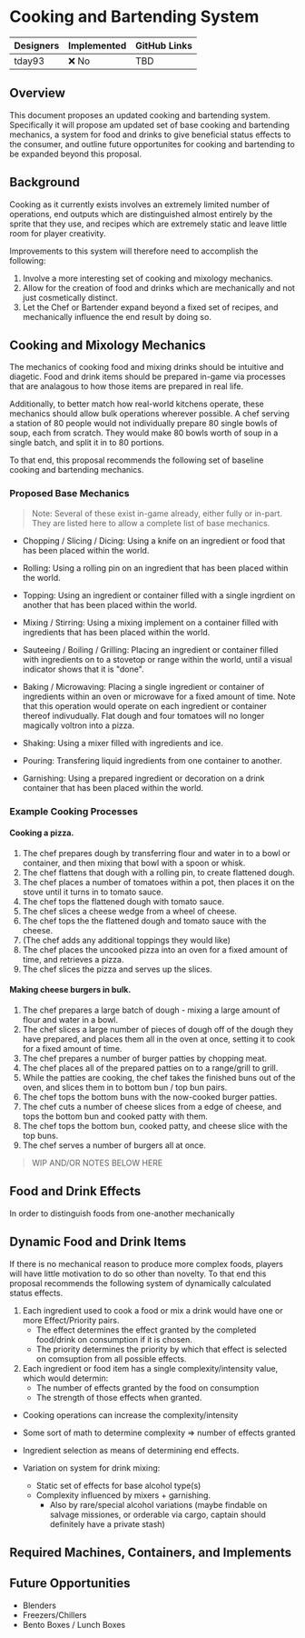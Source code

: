 # Cooking and Bartending System

| Designers | Implemented | GitHub Links |
|---|---|---|
| tday93 | :x: No | TBD |

## Overview

This document proposes an updated cooking and bartending system. Specifically it will propose am updated set of base cooking
and bartending mechanics, a system for food and drinks to give beneficial status effects to the consumer, and outline
future opportunites for cooking and bartending to be expanded beyond this proposal.


## Background

Cooking as it currently exists involves an extremely limited number of operations, end outputs which are
distinguished almost entirely by the sprite that they use, and recipes which are extremely static and leave little
room for player creativity.

Improvements to this system will therefore need to accomplish the following:

1. Involve a more interesting set of cooking and mixology mechanics.
2. Allow for the creation of food and drinks which are mechanically and not just cosmetically distinct.
3. Let the Chef or Bartender expand beyond a fixed set of recipes, and mechanically influence the end result by doing
   so.


## Cooking and Mixology Mechanics

The mechanics of cooking food and mixing drinks should be intuitive and diagetic. Food and drink items should be
prepared in-game via processes that are analagous to how those items are prepared in real life.

Additionally, to better match how real-world kitchens operate, these mechanics should allow bulk operations wherever
possible. A chef serving a station of 80 people would not individually prepare 80 single bowls of soup, each from
scratch. They would make 80 bowls worth of soup in a single batch, and split it in to 80 portions.

To that end, this proposal recommends the following set of baseline cooking and bartending mechanics.

### Proposed Base Mechanics

> Note: Several of these exist in-game already, either fully or in-part. They are listed here to allow a complete list
> of base mechanics.

* Chopping / Slicing / Dicing: Using a knife on an ingredient or food that has been placed within the world.
* Rolling: Using a rolling pin on an ingredient that has been placed within the world.
* Topping: Using an ingredient or container filled with a single ingrdient on another that has been placed within the world.
* Mixing / Stirring: Using a mixing implement on a container filled with ingredients that has been placed within the world.
* Sauteeing / Boiling / Grilling: Placing an ingredient or container filled with ingredients on to a stovetop or range within the
    world, until a visual indicator shows that it is "done".
* Baking / Microwaving: Placing a single ingredient or container of ingredients within an oven or microwave for a fixed
    amount of time. Note that this operation would operate on each ingredient or container thereof indivudually. Flat
    dough and four tomatoes will no longer magically voltron into a pizza.

* Shaking: Using a mixer filled with ingredients and ice.
* Pouring: Transfering liquid ingredients from one container to another.
* Garnishing: Using a prepared ingredient or decoration on a drink container that has been placed within the world.


### Example Cooking Processes


#### Cooking a pizza.

1. The chef prepares dough by transferring flour and water in to a bowl or container, and then mixing that bowl with a
   spoon or whisk.
2. The chef flattens that dough with a rolling pin, to create flattened dough.
3. The chef places a number of tomatoes within a pot, then places it on the stove until it turns in to tomato sauce.
4. The chef tops the flattened dough with tomato sauce.
4. The chef slices a cheese wedge from a wheel of cheese.
5. The chef tops the the flattened dough and tomato sauce with the cheese.
6. (The chef adds any additional toppings they would like)
7. The chef places the uncooked pizza into an oven for a fixed amount of time, and retrieves a pizza.
8. The chef slices the pizza and serves up the slices.

#### Making cheese burgers in bulk.

1. The chef prepares a large batch of dough - mixing a large amount of flour and water in a bowl.
2. The chef slices a large number of pieces of dough off of the dough they have prepared, and places them all in the
   oven at once, setting it to cook for a fixed amount of time.
3. The chef prepares a number of burger patties by chopping meat.
4. The chef places all of the prepared patties on to a range/grill to grill.
5. While the patties are cooking, the chef takes the finished buns out of the oven, and slices them in to bottom bun /
   top bun pairs.
6. The chef tops the bottom buns with the now-cooked burger patties.
7. The chef cuts a number of cheese slices from a edge of cheese, and tops the bottom bun and cooked patty with them.
8. The chef tops the bottom bun, cooked patty, and cheese slice with the top buns.
9. The chef serves a number of burgers all at once.


> WIP AND/OR NOTES BELOW HERE

## Food and Drink Effects

In order to distinguish foods from one-another mechanically






## Dynamic Food and Drink Items

If there is no mechanical reason to produce more complex foods, players will have little motivation to do so other than
novelty. To that end this proposal recommends the following system of dynamically calculated status effects.

1. Each ingredient used to cook a food or mix a drink would have one or more Effect/Priority pairs.
    * The effect determines the effect granted by the completed food/drink on consumption if it is chosen.
    * The priority determines the priority by which that effect is selected on comsuption from all possible effects.
2. Each ingredient or food item has a single complexity/intensity value, which would determin:
   * The number of effects granted by the food on consumption
   * The strength of those effects when granted.

* Cooking operations can increase the complexity/intensity
* Some sort of math to determine complexity => number of effects granted
* Ingredient selection as means of determining end effects.


* Variation on system for drink mixing:
   * Static set of effects for base alcohol type(s)
   * Complexity influenced by mixers + garnishing.
      * Also by rare/special alcohol variations (maybe findable on salvage missiones, or orderable via cargo, captain should definitely have a private stash)


## Required Machines, Containers, and Implements


## Future Opportunities


* Blenders
* Freezers/Chillers
* Bento Boxes / Lunch Boxes






